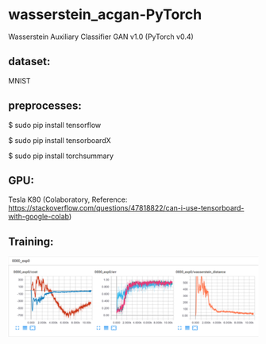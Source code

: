 # wasserstein_acgan-PyTorch
Wasserstein Auxiliary Classifier GAN v1.0 (PyTorch v0.4)

## dataset:

MNIST

## preprocesses:

$ sudo pip install tensorflow

$ sudo pip install tensorboardX

$ sudo pip install torchsummary

## GPU:

Tesla K80 (Colaboratory, Reference: https://stackoverflow.com/questions/47818822/can-i-use-tensorboard-with-google-colab)

## Training:

![image](https://github.com/reginaion/wasserstein_acgan-PyTorch/blob/master/image_data.png)
